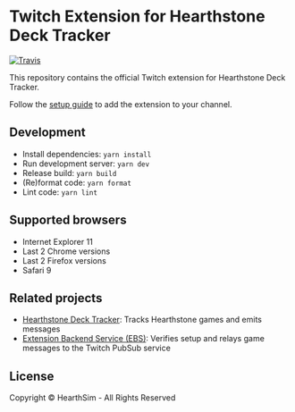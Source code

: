 # Twitch Extension for Hearthstone Deck Tracker
[![Travis](https://img.shields.io/travis/HearthSim/twitch-hdt-frontend/master.svg)](https://travis-ci.org/HearthSim/twitch-hdt-frontend)

This repository contains the official Twitch extension for Hearthstone Deck Tracker.

Follow the [setup guide](https://hsdecktracker.net/twitch/setup/) to add the extension to your channel.

## Development

- Install dependencies: `yarn install`
- Run development server: `yarn dev`
- Release build: `yarn build`
- (Re)format code: `yarn format`
- Lint code: `yarn lint`

## Supported browsers

- Internet Explorer 11
- Last 2 Chrome versions
- Last 2 Firefox versions
- Safari 9

## Related projects

- [Hearthstone Deck Tracker](https://github.com/hearthsim/Hearthstone-Deck-Tracker): Tracks Hearthstone games and emits messages
- [Extension Backend Service (EBS)](https://github.com/HearthSim/twitch-hdt-ebs): Verifies setup and relays game messages to the Twitch PubSub service

## License

Copyright © HearthSim - All Rights Reserved

